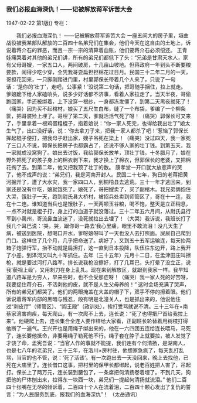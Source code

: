 ### 我们必报血海深仇！——记被解放蒋军诉苦大会

1947-02-22
第1版()
专栏：

　　我们必报血海深仇！
    ——记被解放蒋军诉苦大会
    一座五间大的房子里，垣曲战役被我某部队解放的二百四十名弟兄们在集会，他们今天在这自由的土地上，诉说着蒋介石的罪恶，而且一宗一宗的清算着血账，他们要蒋介石必须偿还。
    王青娃痛哭着对其他的弟兄们讲，所有的弟兄们都低下了头：“兄弟是甘肃天水人，家有父母哥嫂，一家五口人，两间破房，十几亩山坡地。但蒋政府一年到头不断要粮要款，闹得少吃少穿，全凭我哥耍扁担担棉花过日月。民国三十二年二月的一天，哥担花回来，一只脚刚踏进门里，村里郭保长带着几个人来了，只说了一句话：‘是你的‘壮丁’，走吧，公事紧！’没说第二句话，把哥随手捆住，拉上就走。爹娘跪下给人家磕响头，说多少好话都不济事，看着人家拉走了。当天半夜，哥偷跑回家，手还被绑着，上下没穿一根纱，一身都冻发僵了，到第二天黑夜就死了！（痛哭）因为买不起棺材，娘买了五尺生白布，缝了一个布袋，爹编了一个柳条筐，把哥装殓上埋了。哥埋了第二天，爹就活活气死了呀！（痛哭）郭保长可又来了，手里拿着一根鸡蛋粗棍子，指着娘说：“你一家人死完，也得给我出壮丁”娘太生气了，出口没好话，说：‘你去拿刀子来，把我一家人都杀了吧！’惹恼了郭保长挥起棍子便打，把我母子赶出家，嫂子吊死在梁上！（痛哭）没过四天，我一家死了三口人不说，郭保长把房子也都霸占了，还说不够人家的壮丁钱。到第五天，我一家就成没窝狗了。娘出去讨饭，我给郭保长放羊，顶壮丁钱。十冬腊月了，娘在野外把死了的孩子身上的棉衣剥下来，我才换上了棉衣，但郭保长的老婆，又把棉花掏了去。到第二年，他又把我顶了壮丁的数。
    康孝堂一开口就大放悲声的哭了，他不成声的说：“弟兄们，我是河南开封人。民国二十七年，狗日的老蒋把黄河掘开了，遭了大水灾，我一家四口人，到桐柏县去逃荒。三十一年才逃回来，到家还是没有什吃，娘就饿死了。娘死了，哥把嫂卖了，买了副棺木。我兄弟俩抱住大哭，饿肚子一天，跑到尉氏县大桥村，被招兵处卖到师管区了，哥在十一连，我在十二连。谁知道当兵也是饿肚子，一天两顿玉谷粮，喝不饱，整天是立正稍息，一点不对就是棍子打，身上打的血道子就没落过。三十二年五六月间，从尉氏县行军到小禹州，哥流鼻血流迷了，没死就拉出去埋了！（大哭）我诉说，我班长打了我几个耳巴说：‘哭，哭，跟你哥一路去’我心里痛，眼里不敢流泪！没几天生了病，被送到医院，想喝口开水，爹呀娘呀叫了一天也没人去打照面。屎尿自己爬到门口。这样住了几个月，几乎把命送了。病好了，又到五十五军运输连，每天抬两箱子炮弹行军，抬不动就是扁担打，这一直到日本投降，队伍往东边开，路上我开了小差。到泽河又叫九十军抓住。去年（三十五年）元月十二日，在孟津田庄叫擦枪，就是要过河打八路军。排长说我枪没擦好，打了几耳巴，头打晕了没立正，说我‘藐视上级’，又用刺刀在身上乱扎。现在来到解放区，就跟到我家一样。我早知道八路军是为穷人，早来些时，也不会受那症呀！（痛哭）我一家人死的好苦呀，我要捉住蒋介石，不活剥他的皮，就不是人生父母养的！”
    这时会场充满了哭声，所有的弟兄们都哭了。他们的两眼掩盖在大盖的帽子下，双手不停的擦着眼。他们诉说着蒋军内部的黑暗与残忍，段有明是北潼关人，也是抓出来的，他说他住过“剥皮厅”（师管区）、“阎王殿”（政训处），挨打受骂就说不清。三十三年在×南蔡家湾害痢疾，每天爬山，有一次爬不上去，连长说：“死了也得把尸首给我拉上来”。他硬爬上去，连长集合全连人要作样给大家看，正副班长轮替着用树枝打得他断了一遍气。王兴开也是用绳子绑出来的，他在一六四团五连给连长喂马，马死了，连长要他抵命，非要用绳子勒死他不行。绳子套在脖子上就要拉，被人发觉了才饶了命，孟宪吾说：“当官人作的事就不能提，我们连有个何清扬，是湖南人，也是七八年的老弟兄，三十三年，在洛川×房村驻，他想家急疯了，每天乱打乱骂，当官的也不管，说：‘死了活该’。有一次跑出去一天没回来，晚上去找他，已死在大庙里了。连长借口这事，把村里的保甲长都绑起，说老百姓把人害了，吊起打。保长上了两万元，连长装到腰包了，一条席把何清扬卷着埋了。不到几天，狗把他的尸体刨出来，拉得东一块西一块，弟兄们一提起何清扬就流泪。”
    他们二百四十张嘴在无尽的倾诉着，二百四十个人在流着泪，二百四十颗心发出了复仇的誓言：“为人民服务到底，报我们的血海深仇”！
              （太岳通讯）

